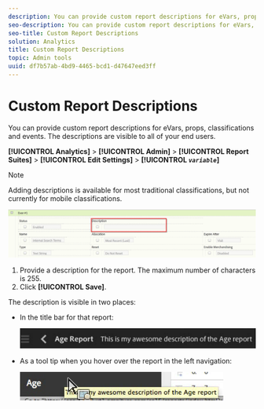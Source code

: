 ```yaml
---
description: You can provide custom report descriptions for eVars, props, classifications and events. The descriptions are visible to all of your end users.
seo-description: You can provide custom report descriptions for eVars, props, classifications and events. The descriptions are visible to all of your end users.
seo-title: Custom Report Descriptions
solution: Analytics
title: Custom Report Descriptions
topic: Admin tools
uuid: df7b57ab-4bd9-4465-bcd1-d47647eed3ff
---
```


# Custom Report Descriptions

You can provide custom report descriptions for eVars, props, classifications and events. The descriptions are visible to all of your end users.

 **[!UICONTROL Analytics]** > **[!UICONTROL Admin]** > **[!UICONTROL Report Suites]** > **[!UICONTROL Edit Settings]** > **[!UICONTROL  *`variable`*]**

>[!NOTE]
>
>Adding descriptions is available for most traditional classifications, but not currently for mobile classifications.

![](assets/report_descriptions.png)

1. Provide a description for the report. The maximum number of characters is 255. 
1. Click **[!UICONTROL Save]**.

The description is visible in two places:

* In the title bar for that report:

  ![](assets/report_description_2.png)

* As a tool tip when you hover over the report in the left navigation:

  ![](assets/report_description_3.png)

